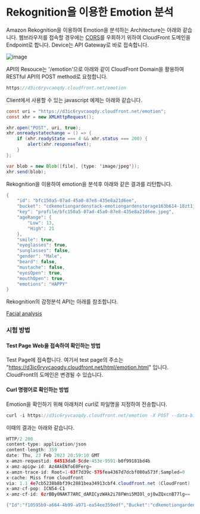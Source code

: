 # Rekognition을 이용한 Emotion 분석

Amazon Rekognition을 이용하여 Emotion을 분석하는 Architecture는 아래와 같습니다. 웹브라우저를 접속할 경우에는 [CORS](https://developer.mozilla.org/en-US/docs/Web/HTTP/CORS)를 우회하기 위하여 CloudFront 도메인을 Endpoint로 합니다. Device는 API Gateway로 바로 접속합니다.

![image](https://user-images.githubusercontent.com/52392004/226761472-f18dd4c3-2e87-4dc3-9710-4881adcace89.png)

API의 Resouce는 '/emotion'으로 아래와 같이 CloudFront Domain을 활용하여 RESTful API의 POST method로 요청합니다.

```java
https://d3ic6ryvcaoqdy.cloudfront.net/emotion
```

Client에서 사용할 수 있는 javascript 예제는 아래와 같습니다.

```java
const uri = "https://d3ic6ryvcaoqdy.cloudfront.net/emotion";
const xhr = new XMLHttpRequest();

xhr.open("POST", uri, true);
xhr.onreadystatechange = () => {
    if (xhr.readyState === 4 && xhr.status === 200) {
        alert(xhr.responseText); 
    }
};

var blob = new Blob([file], {type: 'image/jpeg'});
xhr.send(blob);
```

Rekognition을 이용하여 emotion을 분석후 아래와 같은 결과를 리턴합니다. 

```java
{
    "id": "bfc150a5-07ad-45a0-87e8-435e8a21d6ee",
    "bucket": "cdkemotiongardenstack-emotiongardenstorage163b614-18zt1jiogggyl",
    "key": "profile/bfc150a5-07ad-45a0-87e8-435e8a21d6ee.jpeg",
    "ageRange": {
        "Low": 13,
        "High": 21
    },
    "smile": true,
    "eyeglasses": true,
    "sunglasses": false,
    "gender": "Male",
    "beard": false,
    "mustache": false,
    "eyesOpen": true,
    "mouthOpen": true,
    "emotions": "HAPPY"
}
```

Rekognition의 감정분석 API는 아래를 참조합니다. 

[Facial analysis](https://github.com/kyopark2014/emotion-garden/blob/main/facial-analysis.md)

### 시험 방법

#### Test Page Web을 접속하여 확인하는 방법

Test Page에 접속합니다. 여기서 test page의 주소는 "https://d3ic6ryvcaoqdy.cloudfront.net/html/emotion.html" 입니다. CloudFront의 도메인은 변경될 수 있습니다. 

#### Curl 명령어로 확인하는 방법

Emotion을 확인하기 위해 아래처러 curl로 파일명을 지정하여 전송합니다.

```java
curl -i https://d3ic6ryvcaoqdy.cloudfront.net/emotion -X POST --data-binary '@bfeacaab-3aab-48e7-a4bc-f4edbe466826.jpeg' -H 'Content-Type: image/jpeg'
```

이때의 결과는 아래와 같습니다.

```java
HTTP/2 200
content-type: application/json
content-length: 359
date: Thu, 23 Feb 2023 20:59:10 GMT
x-amzn-requestid: 64513da8-5cde-453e-9591-b0f99181bd4b
x-amz-apigw-id: Az4AkENfoE0Ferg=
x-amzn-trace-id: Root=1-63f7d39c-575fea4367d7dcbf080a573f;Sampled=0
x-cache: Miss from cloudfront
via: 1.1 4e7cb5238b8bf39c2881bea34913cbf4.cloudfront.net (CloudFront)
x-amz-cf-pop: ICN54-C1
x-amz-cf-id: 6zrBBy0NAKT7ARC_dARICyzWAk2i78FWni5MIOl_oj8wZQxcnB77lg==

{"Id":"f10595b9-a664-4b99-a971-ea54ee359edf","Bucket":"cdkemotiongardenstack-emotiongardenstorage163b614-18zt1jiogggyl","Key":"profile/f10595b9-a664-4b99-a971-ea54ee359edf.jpeg","ageRange":{"Low":13,"High":21},"smile":true,"eyeglasses":true,"sunglasses":false,"gender":"Male","beard":false,"mustache":false,"eyesOpen":true,"mouthOpen":true,"emotions":"HAPPY"}%
```

